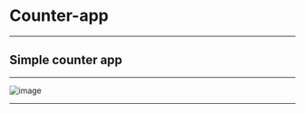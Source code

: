 # Counter-app
---
## Simple counter app
---

![image](https://github.com/Singh-csm/Counter-app/assets/118621709/afc215bb-c4d3-4140-98a4-5e0c7f14f41a)

---
